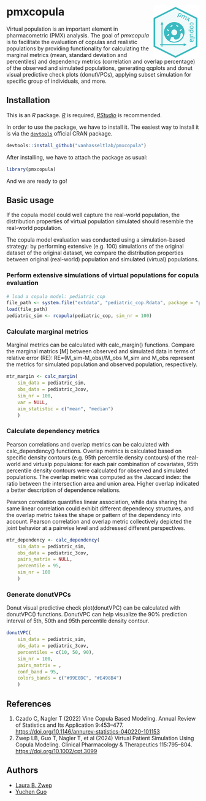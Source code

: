
# pmxcopula  <img src="inst/img/logo.png" width="120" align="right" />

<!-- badges: start -->
<!-- badges: end -->

Virtual population is an important element in pharmacometric (PMX) analysis.
The goal of *pmxcopula* is to facilitate the evaluation of copulas and realistic 
populations by providing functionality for calculating the marginal metrics 
(mean, standard deviation and percentiles) and dependency metrics (correlation 
and overlap percentage) of the observed and simulated populations, generating 
qqplots and donut visual predictive check plots (donutVPCs), 
applying subset simulation for specific group of individuals, and more.



## Installation

This is an *R* package. [*R*](https://www.r-project.org/) is required,
[*RStudio*](https://www.rstudio.com/) is recommended.

In order to use the package, we have to install it. The easiest way to
install it is via the [`devtools`](https://devtools.r-lib.org/) official
CRAN package.

```r
devtools::install_github("vanhasseltlab/pmxcopula")
```
After installing, we have to attach the package as usual:

```r
library(pmxcopula)
```

And we are ready to go!

## Basic usage

If the copula model could well capture the real-world population, the distribution properties of virtual population simulated should resemble the real-world population.

The copula model evaluation was conducted using a simulation-based strategy: by performing extensive (e.g. 100) simulations of the original dataset of the original dataset, we compare the distribution properties between original (real-world) population and simulated (virtual) populations. 

### Perform extensive simulations of virtual populations for copula evaluation

``` r
# load a copula model: pediatric_cop
file_path <- system.file("extdata", "pediatric_cop.Rdata", package = "pmxcopula")
load(file_path)
pediatric_sim <- rcopula(pediatric_cop, sim_nr = 100)
```

### Calculate marginal metrics
Marginal metrics can be calculated with calc_margin() functions.
Compare the marginal matrics [M] between observed and simulated data in terms of relative error (RE):
    RE=(M_sim-M_obs)/M_obs 
M_sim and M_obs represent the metrics for simulated population and observed population, respectively.
``` r
mtr_margin <- calc_margin(
    sim_data = pediatric_sim,
    obs_data = pediatric_3cov,
    sim_nr = 100,
    var = NULL,
    aim_statistic = c("mean", "median")
    )

```

### Calculate dependency metrics
Pearson correlations and overlap metrics can be calculated with calc_dependency() functions.
Overlap metrics is calculated based on specific density contours (e.g. 95th percentile density contours) of the real-world and virtualp populaions:  for each pair combination of covariates, 95th percentile density contours were calculated for observed and simulated populations. The overlap metric was computed as the Jaccard index: the ratio between the intersection area and union area. Higher overlap indicated a better description of dependence relations.

Pearson correlation quantifies linear association, while data sharing the same linear correlation could exhibit different dependency structures, and the overlap metric takes the shape or pattern of the dependency into account. Pearson correlation and overlap metric collectively depicted the joint behavior at a pairwise level and addressed different perspectives.
``` r
mtr_dependency <- calc_dependency(
    sim_data = pediatric_sim,
    obs_data = pediatric_3cov,
    pairs_matrix = NULL,
    percentile = 95,
    sim_nr = 100
    )
```

### Generate donutVPCs
Donut visual predictive check plot(donutVPC) can be calculated with donutVPC() functions.
DonutVPC can help visualize the 90% prediction interval of 5th, 50th and 95th percentile density contour.
``` r
donutVPC(
    sim_data = pediatric_sim,
    obs_data = pediatric_3cov,
    percentiles = c(10, 50, 90),
    sim_nr = 100,
    pairs_matrix = ,
    conf_band = 95,
    colors_bands = c("#99E0DC", "#E498B4")
    )
```

## References
1. Czado C, Nagler T (2022) Vine Copula Based Modeling. Annual Review of Statistics and Its Application 9:453–477. https://doi.org/10.1146/annurev-statistics-040220-101153
2. Zwep LB, Guo T, Nagler T, et al (2024) Virtual Patient Simulation Using Copula Modeling. Clinical Pharmacology & Therapeutics 115:795–804.  https://doi.org/10.1002/cpt.3099


## Authors

- [Laura B. Zwep](https://www.universiteitleiden.nl/en/staffmembers/laura-zwep#tab-1)
- [Yuchen Guo](https://www.universiteitleiden.nl/en/staffmembers/yuchen-guo#tab-1)
